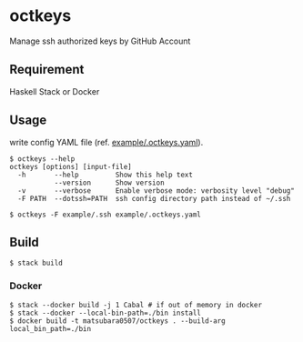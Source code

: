 # octkeys

Manage ssh authorized keys by GitHub Account

## Requirement

Haskell Stack or Docker

## Usage

write config YAML file (ref. [example/.octkeys.yaml](example/.octkeys.yaml)).

```
$ octkeys --help
octkeys [options] [input-file]
  -h       --help         Show this help text
           --version      Show version
  -v       --verbose      Enable verbose mode: verbosity level "debug"
  -F PATH  --dotssh=PATH  ssh config directory path instead of ~/.ssh

$ octkeys -F example/.ssh example/.octkeys.yaml
```

## Build

```
$ stack build
```

### Docker

```
$ stack --docker build -j 1 Cabal # if out of memory in docker
$ stack --docker --local-bin-path=./bin install
$ docker build -t matsubara0507/octkeys . --build-arg local_bin_path=./bin
```
